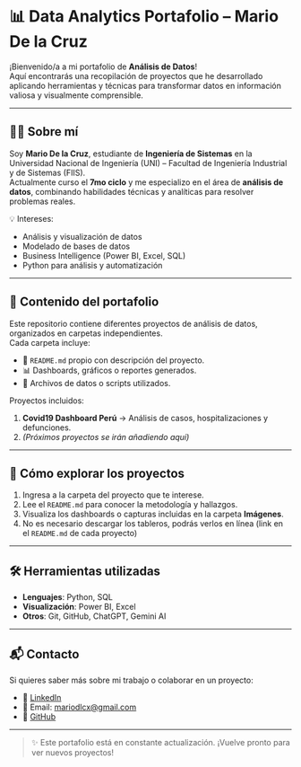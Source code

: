 # 📊 Data Analytics Portafolio – Mario De la Cruz

¡Bienvenido/a a mi portafolio de **Análisis de Datos**!  
Aquí encontrarás una recopilación de proyectos que he desarrollado aplicando herramientas y técnicas para transformar datos en información valiosa y visualmente comprensible.

---

## 👨‍💻 Sobre mí
Soy **Mario De la Cruz**, estudiante de **Ingeniería de Sistemas** en la Universidad Nacional de Ingeniería (UNI) – Facultad de Ingeniería Industrial y de Sistemas (FIIS).  
Actualmente curso el **7mo ciclo** y me especializo en el área de **análisis de datos**, combinando habilidades técnicas y analíticas para resolver problemas reales.

💡 Intereses:
- Análisis y visualización de datos
- Modelado de bases de datos
- Business Intelligence (Power BI, Excel, SQL)
- Python para análisis y automatización

---

## 📂 Contenido del portafolio
Este repositorio contiene diferentes proyectos de análisis de datos, organizados en carpetas independientes.  
Cada carpeta incluye:
- 📜 `README.md` propio con descripción del proyecto.
- 📊 Dashboards, gráficos o reportes generados.
- 📁 Archivos de datos o scripts utilizados.

Proyectos incluidos:
1. **Covid19 Dashboard Perú** → Análisis de casos, hospitalizaciones y defunciones.
2. *(Próximos proyectos se irán añadiendo aquí)*


---

## 🚀 Cómo explorar los proyectos
1. Ingresa a la carpeta del proyecto que te interese.
2. Lee el `README.md` para conocer la metodología y hallazgos.
3. Visualiza los dashboards o capturas incluidas en la carpeta **Imágenes**.
4. No es necesario descargar los tableros, podrás verlos en línea (link en el `README.md` de cada proyecto)

---

## 🛠️ Herramientas utilizadas
- **Lenguajes**: Python, SQL
- **Visualización**: Power BI, Excel
- **Otros**: Git, GitHub, ChatGPT, Gemini AI

---

## 📬 Contacto
Si quieres saber más sobre mi trabajo o colaborar en un proyecto:

- 💼 [LinkedIn](www.linkedin.com/in/mario-de-la-cruz-5a6079248)
- 📧 Email: mariodlcx@gmail.com
- 🐙 [GitHub](https://github.com/mariodlcx)

---

> ✨ Este portafolio está en constante actualización. ¡Vuelve pronto para ver nuevos proyectos!


